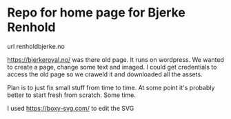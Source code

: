 # Repo for home page for Bjerke Renhold

url renholdbjerke.no


https://bjerkeroyal.no/ was there old page. It runs on wordpress. 
We wanted to create a page, change some text and imaged. I could get credentials to access the old page so we craweld it and downloaded all the assets. 

Plan is to just fix small stuff from time to time. At some point it's probably better to start fresh from scratch. Some time.


I used https://boxy-svg.com/ to edit the SVG
